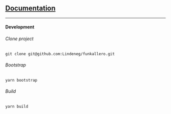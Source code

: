 ## [Documentation](https://lindeneg.github.io/funkallero/)

---

#### Development

###### Clone project

`git clone git@github.com:Lindeneg/funkallero.git`

###### Bootstrap

`yarn bootstrap`

###### Build

`yarn build`
